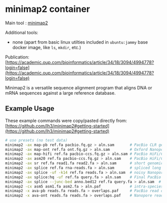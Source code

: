 # minimap2 container

Main tool : [minimap2](https://github.com/lh3/minimap2)

Additional tools:

- none (apart from basic linux utilties included in `ubuntu:jammy` base docker image, like `ls`, `mkdir`, etc.) 

Publication: [https://academic.oup.com/bioinformatics/article/34/18/3094/4994778?login=false](https://academic.oup.com/bioinformatics/article/34/18/3094/4994778?login=false)

Minimap2 is a versatile sequence alignment program that aligns DNA or mRNA sequences against a large reference database.

## Example Usage

These example commands were copy/pasted directly from: [https://github.com/lh3/minimap2#getting-started](https://github.com/lh3/minimap2#getting-started)

```bash
# use presets (no test data)
minimap2 -ax map-pb ref.fa pacbio.fq.gz > aln.sam       # PacBio CLR genomic reads
minimap2 -ax map-ont ref.fa ont.fq.gz > aln.sam         # Oxford Nanopore genomic reads
minimap2 -ax map-hifi ref.fa pacbio-ccs.fq.gz > aln.sam # PacBio HiFi/CCS genomic reads (v2.19 or later)
minimap2 -ax asm20 ref.fa pacbio-ccs.fq.gz > aln.sam    # PacBio HiFi/CCS genomic reads (v2.18 or earlier)
minimap2 -ax sr ref.fa read1.fa read2.fa > aln.sam      # short genomic paired-end reads
minimap2 -ax splice ref.fa rna-reads.fa > aln.sam       # spliced long reads (strand unknown)
minimap2 -ax splice -uf -k14 ref.fa reads.fa > aln.sam  # noisy Nanopore Direct RNA-seq
minimap2 -ax splice:hq -uf ref.fa query.fa > aln.sam    # Final PacBio Iso-seq or traditional cDNA
minimap2 -ax splice --junc-bed anno.bed12 ref.fa query.fa > aln.sam  # prioritize on annotated junctions
minimap2 -cx asm5 asm1.fa asm2.fa > aln.paf             # intra-species asm-to-asm alignment
minimap2 -x ava-pb reads.fa reads.fa > overlaps.paf     # PacBio read overlap
minimap2 -x ava-ont reads.fa reads.fa > overlaps.paf    # Nanopore read overlap
```
